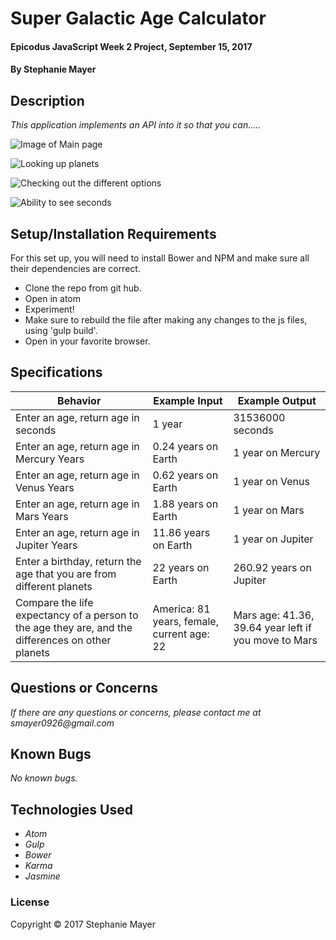 # Super Galactic Age Calculator

#### Epicodus JavaScript Week 2 Project, September 15, 2017

#### By Stephanie Mayer

## Description

_This application implements an API into it so that you can....._


![Image of Main page](images/)

![Looking up planets](images/)

![Checking out the different options](images/)

![Ability to see seconds](images/)
## Setup/Installation Requirements
For this set up, you will need to install Bower and NPM and make sure all their dependencies are correct.

* Clone the repo from git hub.
* Open in atom
* Experiment!
* Make sure to rebuild the file after making any changes to the js files, using 'gulp build'.
* Open in your favorite browser.

## Specifications

| Behavior      | Example Input      | Example Output       |
| ------------- | ------------- | ------------- |
| Enter an age, return age in seconds | 1 year  | 31536000 seconds |
| Enter an age, return age in Mercury Years| 0.24 years on Earth | 1 year on Mercury |
| Enter an age, return age in Venus Years | 0.62 years on Earth | 1 year on Venus |
| Enter an age, return age in Mars Years | 1.88 years on Earth | 1 year on Mars  |
| Enter an age, return age in Jupiter Years | 11.86 years on Earth | 1 year on Jupiter  |
| Enter a birthday, return the age that you are from different planets | 22 years on Earth | 260.92 years on Jupiter |
| Compare the life expectancy of a person to the age they are, and the differences on other planets | America: 81 years, female, current age: 22 | Mars age: 41.36, 39.64 year left if you move to Mars |

## Questions or Concerns ##
_If there are any questions or concerns, please contact me at smayer0926@gmail.com_

## Known Bugs
_No known bugs._

## Technologies Used

* _Atom_
* _Gulp_
* _Bower_
* _Karma_
* _Jasmine_


### License

Copyright &copy; 2017 Stephanie Mayer
